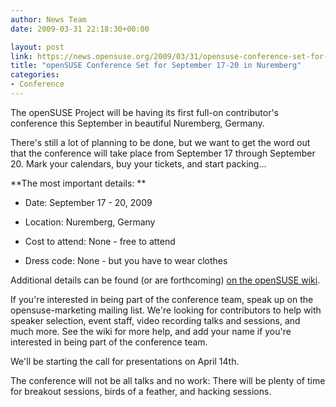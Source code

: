 ```yaml
---
author: News Team
date: 2009-03-31 22:18:30+00:00

layout: post
link: https://news.opensuse.org/2009/03/31/opensuse-conference-set-for-september-17-20-in-nuremberg/
title: "openSUSE Conference Set for September 17-20 in Nuremberg"
categories:
- Conference
---
```

The openSUSE Project will be having its first full-on contributor's conference this September in beautiful Nuremberg, Germany.

There's still a lot of planning to be done, but we want to get the word out that the conference will take place from September 17 through September 20. Mark your calendars, buy your tickets, and start packing...

**The most important details: **



	
  * Date: September 17 - 20, 2009

	
  * Location: Nuremberg, Germany

	
  * Cost to attend: None - free to attend

	
  * Dress code: None - but you have to wear clothes


Additional details can be found (or are forthcoming) [on the openSUSE wiki](http://en.opensuse.org/OpenSUSE_Conf_2009).

If you're interested in being part of the conference team, speak up on the opensuse-marketing mailing list. We're looking for contributors to help with speaker selection, event staff, video recording talks and sessions, and much more. See the wiki for more help, and add your name if you're interested in being part of the conference team.

We'll be starting the call for presentations on April 14th.

The conference will not be all talks and no work: There will be plenty of time for breakout sessions, birds of a feather, and hacking sessions.		
